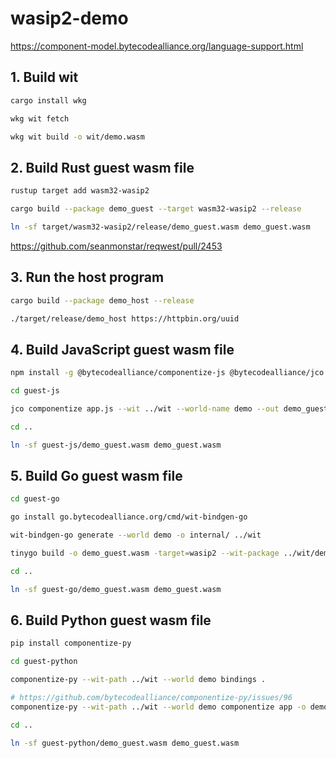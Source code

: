 # wasip2-demo

https://component-model.bytecodealliance.org/language-support.html

## 1. Build wit

```sh
cargo install wkg

wkg wit fetch

wkg wit build -o wit/demo.wasm
```

## 2. Build Rust guest wasm file

```sh
rustup target add wasm32-wasip2

cargo build --package demo_guest --target wasm32-wasip2 --release

ln -sf target/wasm32-wasip2/release/demo_guest.wasm demo_guest.wasm
```

https://github.com/seanmonstar/reqwest/pull/2453

## 3. Run the host program

```sh
cargo build --package demo_host --release

./target/release/demo_host https://httpbin.org/uuid
```

## 4. Build JavaScript guest wasm file

```sh
npm install -g @bytecodealliance/componentize-js @bytecodealliance/jco

cd guest-js

jco componentize app.js --wit ../wit --world-name demo --out demo_guest.wasm

cd ..

ln -sf guest-js/demo_guest.wasm demo_guest.wasm
```

## 5. Build Go guest wasm file

```sh
cd guest-go

go install go.bytecodealliance.org/cmd/wit-bindgen-go

wit-bindgen-go generate --world demo -o internal/ ../wit

tinygo build -o demo_guest.wasm -target=wasip2 --wit-package ../wit/demo.wasm --wit-world demo app.go

cd ..

ln -sf guest-go/demo_guest.wasm demo_guest.wasm
```

## 6. Build Python guest wasm file

```sh
pip install componentize-py

cd guest-python

componentize-py --wit-path ../wit --world demo bindings .

# https://github.com/bytecodealliance/componentize-py/issues/96
componentize-py --wit-path ../wit --world demo componentize app -o demo_guest.wasm

cd ..

ln -sf guest-python/demo_guest.wasm demo_guest.wasm
```
